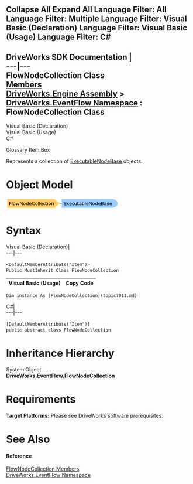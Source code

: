 Collapse All Expand All Language Filter: All  Language Filter: Multiple  Language Filter: Visual Basic (Declaration) Language Filter: Visual Basic (Usage) Language Filter: C#  
---  
DriveWorks SDK Documentation  |   
---|---  
FlowNodeCollection Class   
[Members](topic7012.md)   
[DriveWorks.Engine Assembly](topic2156.md) > [DriveWorks.EventFlow Namespace](topic6871.md) : FlowNodeCollection Class  
---  
  
Visual Basic (Declaration)    
Visual Basic (Usage)    
C# 

Glossary Item Box

Represents a collection of [ExecutableNodeBase](topic6938.md) objects. 

# Object Model

![](dotnetdiagramimages/image371.png)

# Syntax

Visual Basic (Declaration)|   
---|---  
      
    
    <DefaultMemberAttribute("Item")>
    Public MustInherit Class FlowNodeCollection   
  
Visual Basic (Usage)| Copy Code  
---|---  
      
    
    Dim instance As [FlowNodeCollection](topic7011.md)  
  
C#|   
---|---  
      
    
    [DefaultMemberAttribute("Item")]
    public abstract class FlowNodeCollection   
  
# Inheritance Hierarchy

System.Object  
**DriveWorks.EventFlow.FlowNodeCollection**  


# Requirements

**Target Platforms:** Please see DriveWorks software prerequisites.

# See Also

#### Reference

[FlowNodeCollection Members](topic7012.md)   
[DriveWorks.EventFlow Namespace](topic6871.md)


